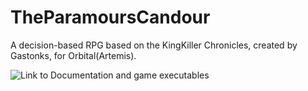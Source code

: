 # TheParamoursCandour
A decision-based RPG based on the KingKiller Chronicles, created by Gastonks, for Orbital(Artemis).

![Link to Documentation and game executables](https://drive.google.com/drive/folders/1wnfwW-3y42t3A1jAn8vBMTpacVI_6HKe?usp=sharing)
